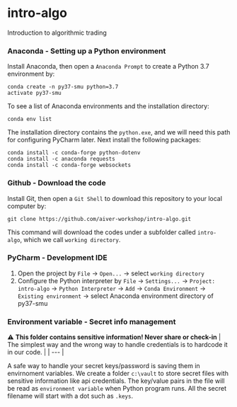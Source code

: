 # intro-algo
Introduction to algorithmic trading


### Anaconda - Setting up a Python environment

Install Anaconda, then open a `Anaconda Prompt` to create a Python 3.7 environment by:
```
conda create -n py37-smu python=3.7
activate py37-smu
```
To see a list of Anaconda environments and the installation directory:
```
conda env list
```
The installation directory contains the `python.exe`, and we will need this path for configuring PyCharm later.
Next install the following packages:
```
conda install -c conda-forge python-dotenv
conda install -c anaconda requests
conda install -c conda-forge websockets
```

### Github - Download the code
Install Git, then open a `Git Shell` to download this repository to your local computer by:
```
git clone https://github.com/aiver-workshop/intro-algo.git
```
This command will download the codes under a subfolder called `intro-algo`, which we call `working directory`.

### PyCharm - Development IDE
1. Open the project by `File` -> `Open...` -> select `working directory`
2. Configure the Python interpreter by `File` -> `Settings...` -> `Project: intro-algo` -> `Python Interpreter` -> `Add` -> `Conda Environment` -> `Existing environment` -> select Anaconda environment directory of py37-smu

### Environment variable - Secret info management
:warning: **This folder contains sensitive information! Never share or check-in**
| The simplest way and the wrong way to handle credentials is to hardcode it in our code. |
| --- |
 

A safe way to handle your secret keys/password is saving them in envirnoment variables. 
We create a folder `c:\vault` to store secret files with sensitive information like api credentials. The key/value pairs in the file will be read as `environment variable` when Python program runs. All the secret filename will start with a dot such as `.keys`.



